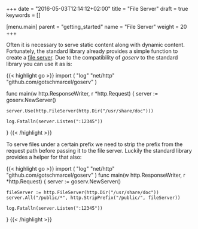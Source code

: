 +++
date = "2016-05-03T12:14:12+02:00"
title = "File Server"
draft = true
keywords = []

[menu.main]
    parent = "getting_started"
    name = "File Server"
    weight = 20
+++

Often it is necessary to serve static content along with dynamic content. Fortunately, the standard library already
provides a simple function to create a [file server](https://golang.org/pkg/net/http/#FileServer).
Due to the compatibility of *goserv* to the standard library you can use it as is:

{{< highlight go >}}
import (
    "log"
    "net/http"
    "github.com/gotschmarcel/goserv"
)

func main(w http.ResponseWriter, r *http.Request) {
    server := goserv.NewServer()

    server.Use(http.FileServer(http.Dir("/usr/share/doc")))

    log.Fatalln(server.Listen(":12345"))
}
{{< /highlight >}}

To serve files under a certain prefix we need to strip the prefix from the request path before
passing it to the file server. Luckily the standard library provides a helper for that also:

{{< highlight go >}}
import (
    "log"
    "net/http"
    "github.com/gotschmarcel/goserv"
)
func main(w http.ResponseWriter, r *http.Request) {
    server := goserv.NewServer()

    fileServer := http.FileServer(http.Dir("/usr/share/doc"))
    server.All("/public/*", http.StripPrefix("/public/", fileServer))

    log.Fatalln(server.Listen(":12345"))
}
{{< /highlight >}}
